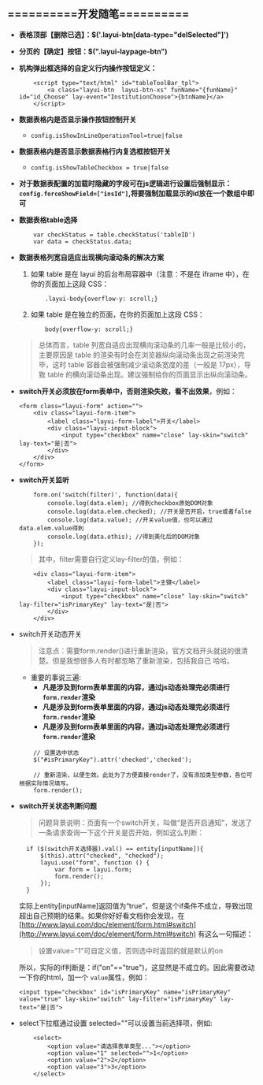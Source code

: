 ## ==========开发随笔==========

- **表格顶部【删除已选】：$('.layui-btn[data-type="delSelected"]')**
- **分页的【确定】按钮：$(".layui-laypage-btn")**
- **机构弹出框选择的自定义行内操作按钮定义：**

    ```
        <script type="text/html" id="tableToolBar_tpl">
            <a class="layui-btn  layui-btn-xs" funName="{funName}" id="id_Choose" lay-event="InstitutionChoose">{btnName}</a>
        </script>
    ```

- **数据表格内是否显示操作按钮控制开关**

    - `config.isShowInLineOperationTool=true|false`

- **数据表格内是否显示数据表格行内复选框按钮开关**

    - `config.isShowTableCheckbox = true|false`
- **对于数据表配置的加载时隐藏的字段可在js逻辑进行设置后强制显示：`config.forceShowField=["insId"]`,将要强制加载显示的id放在一个数组中即可**

- **数据表格table选择**

    ```
        var checkStatus = table.checkStatus('tableID')
        var data = checkStatus.data;
    ```

- **数据表格列宽自适应出现横向滚动条的解决方案**
    1. 如果 table 是在 layui 的后台布局容器中（注意：不是在 iframe 中），在你的页面加上这段 CSS：

        ```
            .layui-body{overflow-y: scroll;}
        ```

    2. 如果 table 是在独立的页面，在你的页面加上这段 CSS：

        ```
            body{overflow-y: scroll;}
        ```
    > 总体而言，table 列宽自适应出现横向滚动条的几率一般是比较小的，主要原因是 table 的渲染有时会在浏览器纵向滚动条出现之前渲染完毕，这时 table 容器会被强制减少滚动条宽度的差（一般是 17px），导致 table 的横向滚动条出现。建议强制给你的页面显示出纵向滚动条。

- **switch开关必须放在form表单中，否则渲染失败，看不出效果**，例如：

    ```
    <form class="layui-form" action="">
        <div class="layui-form-item">
            <label class="layui-form-label">开关</label>
            <div class="layui-input-block">
                <input type="checkbox" name="close" lay-skin="switch" lay-text="是|否">
            </div>
        </div>
    </form>
    ```

- **switch开关监听**

    ```
        form.on('switch(filter)', function(data){
            console.log(data.elem); //得到checkbox原始DOM对象
            console.log(data.elem.checked); //开关是否开启，true或者false
            console.log(data.value); //开关value值，也可以通过data.elem.value得到
            console.log(data.othis); //得到美化后的DOM对象
        });  
    ```

    > 其中，filter需要自行定义lay-filter的值，例如：

    ```
        <div class="layui-form-item">
            <label class="layui-form-label">主键</label>
            <div class="layui-input-block">
                <input type="checkbox" name="close" lay-skin="switch" lay-filter="isPrimaryKey" lay-text="是|否">
            </div>
        </div>
    ```
- switch开关动态开关

    > 注意点：需要form.render()进行重新渲染，官方文档开头就说的很清楚。但是我想很多人有时都忽略了重新渲染，包括我自己 哈哈。


    - 重要的事说三遍:
        - **凡是涉及到form表单里面的内容，通过js动态处理完必须进行`form.render`渲染**
        - **凡是涉及到form表单里面的内容，通过js动态处理完必须进行`form.render`渲染**
        - **凡是涉及到form表单里面的内容，通过js动态处理完必须进行`form.render`渲染**
    ```
        // 设置选中状态
        $("#isPrimaryKey").attr('checked','checked');

        // 重新渲染，以便生效。此处为了方便直接render了，没有添加类型参数，各位可根据实际情况填写。
        form.render();
    ```

- **switch开关状态判断问题**

    > 问题背景说明：页面有一个switch开关，叫做“是否开启通知”，发送了一条请求查询一下这个开关是否开始，例如这么判断：

        if ($(switch开关选择器).val() == entity[inputName]){
            $(this).attr("checked", "checked");
            layui.use("form", function () {
                var form = layui.form;
                form.render();
            });
        }

    实际上entity[inputName]返回值为“true”，但是这个if条件不成立，导致出现超出自己预期的结果。如果你好好看文档你会发现，在 [http://www.layui.com/doc/element/form.html#switch](http://www.layui.com/doc/element/form.html#switch)  有这么一句描述：

    > 设置value="1"可自定义值，否则选中时返回的就是默认的on

    所以，实际的if判断是：if("on"=="true")，这显然是不成立的。因此需要改动一下你的html，加一个 `value`属性，例如：

    ```
    <input type="checkbox" id="isPrimaryKey" name="isPrimaryKey" value="true" lay-skin="switch" lay-filter="isPrimaryKey" lay-text="是|否">
    ```
        
- select下拉框通过设置 selected=""可以设置当前选择项，例如:

    ```
        <select>
            <option value="请选择表单类型..."></option>
            <option value="1" selected="">1</option>
            <option value="2">2</option>
            <option value="3">3</option>
        </select>
    ```
